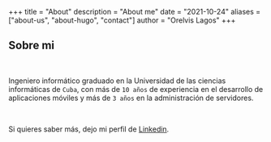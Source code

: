 +++
title = "About"
description = "About me"
date = "2021-10-24"
aliases = ["about-us", "about-hugo", "contact"]
author = "Orelvis Lagos"
+++
<br>

## Sobre mi
<br>


Ingeniero informático graduado en la Universidad de las ciencias informáticas de `Cuba`, con más de `10 años` de experiencia en el desarrollo de aplicaciones móviles y más de `3 años` en la administración de servidores.

<br>

Si quieres saber más, dejo mi perfil de [Linkedin](https://www.linkedin.com/in/orelvis/).